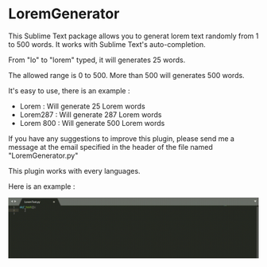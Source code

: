 # LoremGenerator
This Sublime Text package allows you to generat lorem text randomly from 1 to 500 words. It works with Sublime Text's auto-completion.

From "lo" to "lorem" typed, it will generates 25 words.

The allowed range is 0 to 500. More than 500 will generates 500 words.

It's easy to use, there is an example :

 - Lorem : Will generate 25 Lorem words
 - Lorem287 : Will generate 287 Lorem words
 - Lorem 800 : Will generate 500 Lorem words




If you have any suggestions to improve this plugin, please send me a message at the 
email specified in the header of the file named "LoremGenerator.py"

This plugin works with every languages.

Here is an example :

![lorem-gif-test](lorem-test.gif)
